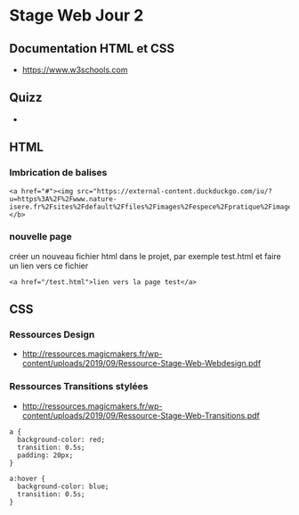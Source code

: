 # Stage Web Jour 2

## Documentation HTML et CSS

- https://www.w3schools.com

## Quizz

-

## HTML

### Imbrication de balises

```
<a href="#"><img src="https://external-content.duckduckgo.com/iu/?u=https%3A%2F%2Fwww.nature-isere.fr%2Fsites%2Fdefault%2Ffiles%2Fimages%2Fespece%2Fpratique%2Fimage_par_thomas_compigne_de_pixabay.jpg&f=1&nofb=1"/></b>
```

### nouvelle page

créer un nouveau fichier html dans le projet, par exemple test.html
et faire un lien vers ce fichier

```
<a href="/test.html">lien vers la page test</a>
```

## CSS

### Ressources Design

- http://ressources.magicmakers.fr/wp-content/uploads/2019/09/Ressource-Stage-Web-Webdesign.pdf

### Ressources Transitions stylées

- http://ressources.magicmakers.fr/wp-content/uploads/2019/09/Ressource-Stage-Web-Transitions.pdf

```
a {
  background-color: red;
  transition: 0.5s;
  padding: 20px;
}

a:hover {
  background-color: blue;
  transition: 0.5s;
}


